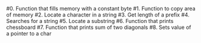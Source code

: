 #0. Function that fills memory with a constant byte
#1. Function to copy area of memory
#2. Locate a character in a string
#3. Get length of a prefix
#4. Searches for a string
#5. Locate a substring
#6. Function that prints chessboard
#7. Function that prints sum of two diagonals
#8. Sets value of a pointer to a char
